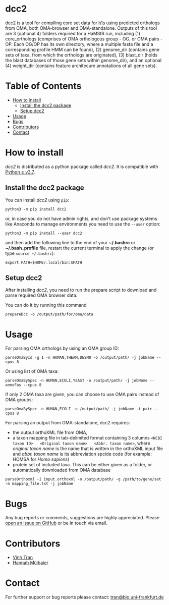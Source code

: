 # dcc2

dcc2 is a tool for compiling core set data for [h1s](httsp://github.com/BIONF/HaMStR) using predicted orthologs from OMA, both OMA-browser and OMA-standalone. Outputs of this tool are 3 (optional 4) folders required for a HaMStR run, including (1) core_orthologs (comprises of OMA orthologous group - OG, or OMA pairs - OP. Each OG/OP has its own directory, where a multiple fasta file and a corresponding profile HMM can be found), (2) genome_dir (contains gene sets of taxa, from which the orthologs are originated), (3) blast_dir (holds the blast databases of those gene sets within genome_dir), and an optional (4) weight_dir (contains feature architecure annotations of all gene sets).

# Table of Contents
* [How to install](#how-to-install)
     * [Install the dcc2 package](#install-the-dcc2-package)
     * [Setup dcc2](#setup-dcc2)
* [Usage](#usage)
* [Bugs](#bugs)
* [Contributors](#contributors)
* [Contact](#contact)

# How to install

*dcc2* is distributed as a python package called *dcc2*. It is compatible with [Python ≥ v3.7](https://www.python.org/downloads/).

## Install the dcc2 package
You can install *dcc2* using `pip`:
```
python3 -m pip install dcc2
```

or, in case you do not have admin rights, and don't use package systems like Anaconda to manage environments you need to use the `--user` option:
```
python3 -m pip install --user dcc2
```

and then add the following line to the end of your **~/.bashrc** or **~/.bash_profile** file, restart the current terminal to apply the change (or type `source ~/.bashrc`):

```
export PATH=$HOME/.local/bin:$PATH
```

## Setup dcc2

After installing *dcc2*, you need to run the prepare script to download and parse required OMA browser data.

You can do it by running this command
```
prepareDcc -o /output/path/for/oma/data
```

# Usage

For parsing OMA orthologs by using an OMA group ID:
```
parseOmaById -g 1 -n HUMAN,THEAM,DESM0 -o /output/path/ -j jobName --cpus 8
```

Or using list of OMA taxa:

```
parseOmaBySpec -n HUMAN,ECOLI,YEAST -o /output/path/ -j jobName --annoFas --cpus 8
```

If only 2 OMA taxa are given, you can choose to use OMA pairs instead of OMA groups:
```
parseOmaBySpec -n HUMAN,ECOLI -o /output/path/ -j jobName -t pair --cpus 8
```

For parsing an output from OMA-standalone, dcc2 requires:

- the output orthoXML file from OMA,
- a taxon mapping file in tab-delimited format containing 3 columns `<NCBI taxon ID>   <Original taxon name>   <Abbr. taxon name>`, where *original taxon name* is the name that is written in the orthoXML input file and *abbr. taxon name* is its abbreviation spcide code (for example: HOMSA for *Homo sapiens*)
- protein set of included taxa. This can be either given as a folder, or automatically downloaded from OMA database

```
parseOrthoxml -i input.orthoxml -o /output/path/ -g /path/to/gene/set -m mapping_file.txt -j jobName
```

# Bugs
Any bug reports or comments, suggestions are highly appreciated. Please [open an issue on GitHub](https://github.com/BIONF/dcc2/issues/new) or be in touch via email.

# Contributors
- [Vinh Tran](https://github.com/trvinh)
- [Hannah Mülbaier](https://github.com/mueli94)

# Contact
For further support or bug reports please contact: tran@bio.uni-frankfurt.de
